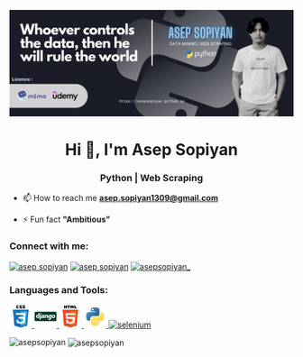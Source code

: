 [![MasterHead](https://github.com/asepsopiyan/asepsopiyan/blob/main/banner.png)](https://asepsopiyan.github.io)

<h1 align="center">Hi 👋, I'm Asep Sopiyan</h1>
<h3 align="center">Python | Web Scraping</h3>

- 📫 How to reach me **asep.sopiyan1309@gmail.com**

- ⚡ Fun fact **"Ambitious"**

<h3 align="left">Connect with me:</h3>
<p align="left">
<a href="https://linkedin.com/in/asep sopiyan" target="blank"><img align="center" src="https://raw.githubusercontent.com/rahuldkjain/github-profile-readme-generator/master/src/images/icons/Social/linked-in-alt.svg" alt="asep sopiyan" height="30" width="40" /></a>
<a href="https://fb.com/asep sopiyan" target="blank"><img align="center" src="https://raw.githubusercontent.com/rahuldkjain/github-profile-readme-generator/master/src/images/icons/Social/facebook.svg" alt="asep sopiyan" height="30" width="40" /></a>
<a href="https://instagram.com/asepsopiyan_" target="blank"><img align="center" src="https://raw.githubusercontent.com/rahuldkjain/github-profile-readme-generator/master/src/images/icons/Social/instagram.svg" alt="asepsopiyan_" height="30" width="40" /></a>
</p>

<h3 align="left">Languages and Tools:</h3>
<p align="left"> <a href="https://www.w3schools.com/css/" target="_blank" rel="noreferrer"> <img src="https://raw.githubusercontent.com/devicons/devicon/master/icons/css3/css3-original-wordmark.svg" alt="css3" width="40" height="40"/> </a> <a href="https://www.djangoproject.com/" target="_blank" rel="noreferrer"> <img src="https://raw.githubusercontent.com/devicons/devicon/master/icons/django/django-original.svg" alt="django" width="40" height="40"/> </a> <a href="https://www.w3.org/html/" target="_blank" rel="noreferrer"> <img src="https://raw.githubusercontent.com/devicons/devicon/master/icons/html5/html5-original-wordmark.svg" alt="html5" width="40" height="40"/> </a> <a href="https://www.python.org" target="_blank" rel="noreferrer"> <img src="https://raw.githubusercontent.com/devicons/devicon/master/icons/python/python-original.svg" alt="python" width="40" height="40"/> </a> <a href="https://www.selenium.dev" target="_blank" rel="noreferrer"> <img src="https://raw.githubusercontent.com/detain/svg-logos/780f25886640cef088af994181646db2f6b1a3f8/svg/selenium-logo.svg" alt="selenium" width="40" height="40"/> </a> </p>

<p><img align="left" src="https://github-readme-stats.vercel.app/api/top-langs?username=asepsopiyan&show_icons=true&locale=en&layout=compact" alt="asepsopiyan" /></p>

<p>&nbsp;<img align="center" src="https://github-readme-stats.vercel.app/api?username=asepsopiyan&show_icons=true&locale=en" alt="asepsopiyan" /></p>
